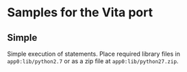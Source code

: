 # Samples for the Vita port

## Simple

Simple execution of statements. Place required library files in `app0:lib/python2.7` or as a zip file at `app0:lib/python27.zip`.
